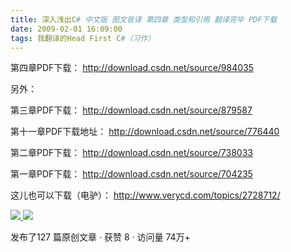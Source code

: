 ```yaml
---
title: 深入浅出C# 中文版 图文皆译 第四章 类型和引用 翻译完毕 PDF下载
date: 2009-02-01 16:09:00
tags: 我翻译的Head First C#（习作）
---
```

第四章PDF下载： [ http://download.csdn.net/source/984035
](http://download.csdn.net/source/984035)

另外：

第三章PDF下载： [ http://download.csdn.net/source/879587
](http://download.csdn.net/source/879587)

第十一章PDF下载地址： [ http://download.csdn.net/source/776440
](http://download.csdn.net/source/776440)

第二章PDF下载： [ http://download.csdn.net/source/738033
](http://download.csdn.net/source/738033)

第一章PDF下载： [ http://download.csdn.net/source/704235
](http://download.csdn.net/source/704235)

这儿也可以下载（电驴）： [ http://www.verycd.com/topics/2728712/
](http://www.verycd.com/topics/2728712/)



[ ![](https://profile.csdnimg.cn/5/2/5/3_cuipengfei1)
![](https://g.csdnimg.cn/static/user-reg-year/1x/11.png)
](https://blog.csdn.net/cuipengfei1)



发布了127 篇原创文章  ·  获赞 8  ·  访问量 74万+

